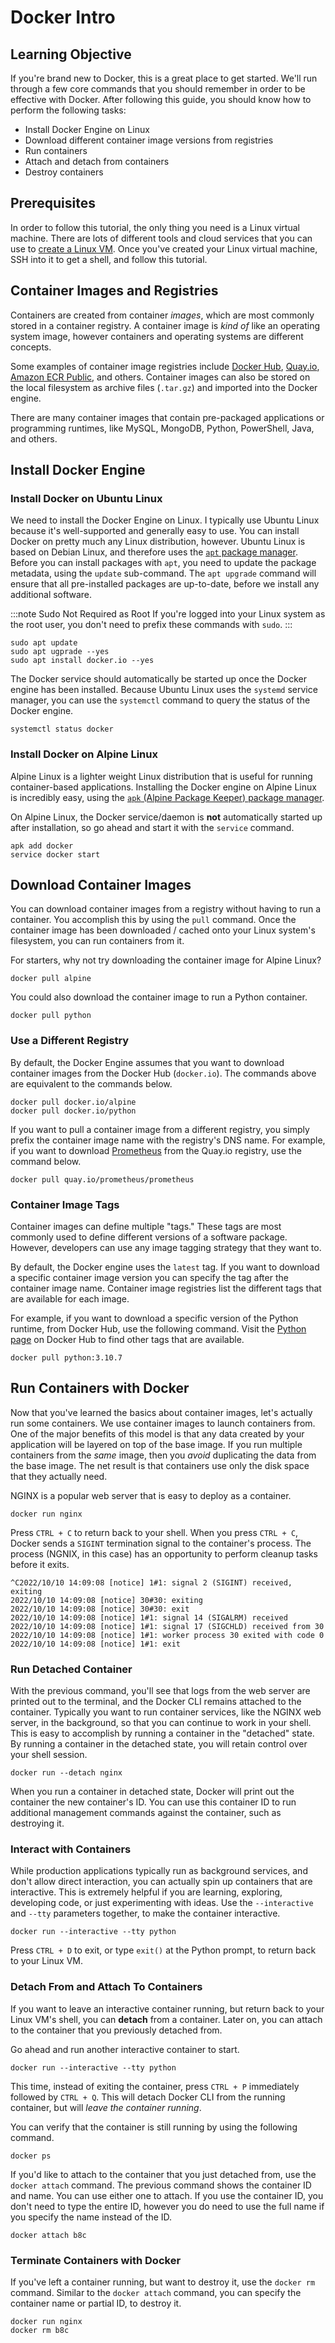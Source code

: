 # Docker Intro

## Learning Objective

If you're brand new to Docker, this is a great place to get started.
We'll run through a few core commands that you should remember in order to be effective with Docker.
After following this guide, you should know how to perform the following tasks:

* Install Docker Engine on Linux
* Download different container image versions from registries
* Run containers
* Attach and detach from containers
* Destroy containers

## Prerequisites

In order to follow this tutorial, the only thing you need is a Linux virtual machine.
There are lots of different tools and cloud services that you can use to [create a Linux VM](Linux/create-linux-virtual-machine.md).
Once you've created your Linux virtual machine, SSH into it to get a shell, and follow this tutorial.

## Container Images and Registries

Containers are created from container *images*, which are most commonly stored in a container registry.
A container image is *kind of* like an operating system image, however containers and operating systems are different concepts.

Some examples of container image registries include [Docker Hub](https://hub.docker.com), [Quay.io](https://quay.io), [Amazon ECR Public](https://gallery.ecr.aws/), and others.
Container images can also be stored on the local filesystem as archive files (`.tar.gz`) and imported into the Docker engine.

There are many container images that contain pre-packaged applications or programming runtimes, like MySQL, MongoDB, Python, PowerShell, Java, and others.

## Install Docker Engine

### Install Docker on Ubuntu Linux

We need to install the Docker Engine on Linux. I typically use Ubuntu Linux because it's well-supported and generally easy to use.
You can install Docker on pretty much any Linux distribution, however.
Ubuntu Linux is based on Debian Linux, and therefore uses the [`apt` package manager](https://help.ubuntu.com/community/AptGet/Howto).
Before you can install packages with `apt`, you need to update the package metadata, using the `update` sub-command.
The `apt upgrade` command will ensure that all pre-installed packages are up-to-date, before we install any additional software.

:::note Sudo Not Required as Root
If you're logged into your Linux system as the root user, you don't need to prefix these commands with `sudo`.
:::

```
sudo apt update
sudo apt ugprade --yes
sudo apt install docker.io --yes
```

The Docker service should automatically be started up once the Docker engine has been installed.
Because Ubuntu Linux uses the `systemd` service manager, you can use the `systemctl` command to query the status of the Docker engine.

```
systemctl status docker
```

### Install Docker on Alpine Linux

Alpine Linux is a lighter weight Linux distribution that is useful for running container-based applications.
Installing the Docker engine on Alpine Linux is incredibly easy, using the [`apk` (Alpine Package Keeper) package manager](https://wiki.alpinelinux.org/wiki/Alpine_Package_Keeper).

On Alpine Linux, the Docker service/daemon is **not** automatically started up after installation, so go ahead and start it with the `service` command.

```
apk add docker
service docker start
```

## Download Container Images

You can download container images from a registry without having to run a container.
You accomplish this by using the `pull` command.
Once the container image has been downloaded / cached onto your Linux system's filesystem, you can run containers from it.

For starters, why not try downloading the container image for Alpine Linux?

```
docker pull alpine
```

You could also download the container image to run a Python container.

```
docker pull python
```

### Use a Different Registry

By default, the Docker Engine assumes that you want to download container images from the Docker Hub (`docker.io`).
The commands above are equivalent to the commands below.

```
docker pull docker.io/alpine
docker pull docker.io/python
```

If you want to pull a container image from a different registry, you simply prefix the container image name with the registry's DNS name.
For example, if you want to download [Prometheus](https://prometheus.io/) from the Quay.io registry, use the command below.

```
docker pull quay.io/prometheus/prometheus
```

### Container Image Tags

Container images can define multiple "tags."
These tags are most commonly used to define different versions of a software package.
However, developers can use any image tagging strategy that they want to.

By default, the Docker engine uses the `latest` tag.
If you want to download a specific container image version you can specify the tag after the container image name.
Container image registries list the different tags that are available for each image.

For example, if you want to download a specific version of the Python runtime, from Docker Hub, use the following command.
Visit the [Python page](https://hub.docker.com/_/python) on Docker Hub to find other tags that are available.

```
docker pull python:3.10.7
```

## Run Containers with Docker

Now that you've learned the basics about container images, let's actually run some containers.
We use container images to launch containers from.
One of the major benefits of this model is that any data created by your application will be layered on top of the base image.
If you run multiple containers from the *same* image, then you *avoid* duplicating the data from the base image.
The net result is that containers use only the disk space that they actually need.

NGINX is a popular web server that is easy to deploy as a container.

```
docker run nginx
```

Press `CTRL + C` to return back to your shell.
When you press `CTRL + C`, Docker sends a `SIGINT` termination signal to the container's process.
The process (NGNIX, in this case) has an opportunity to perform cleanup tasks before it exits.

```
^C2022/10/10 14:09:08 [notice] 1#1: signal 2 (SIGINT) received, exiting
2022/10/10 14:09:08 [notice] 30#30: exiting
2022/10/10 14:09:08 [notice] 30#30: exit
2022/10/10 14:09:08 [notice] 1#1: signal 14 (SIGALRM) received
2022/10/10 14:09:08 [notice] 1#1: signal 17 (SIGCHLD) received from 30
2022/10/10 14:09:08 [notice] 1#1: worker process 30 exited with code 0
2022/10/10 14:09:08 [notice] 1#1: exit
```

### Run Detached Container

With the previous command, you'll see that logs from the web server are printed out to the terminal, and the Docker CLI remains attached to the container.
Typically you want to run container services, like the NGINX web server, in the background, so that you can continue to work in your shell.
This is easy to accomplish by running a container in the "detached" state.
By running a container in the detached state, you will retain control over your shell session.

```
docker run --detach nginx
```

When you run a container in detached state, Docker will print out the container the new container's ID.
You can use this container ID to run additional management commands against the container, such as destroying it.

### Interact with Containers

While production applications typically run as background services, and don't allow direct interaction, you can actually spin up containers that are interactive.
This is extremely helpful if you are learning, exploring, developing code, or just experimenting with ideas.
Use the `--interactive` and `--tty` parameters together, to make the container interactive.

```
docker run --interactive --tty python
```

Press `CTRL + D` to exit, or type `exit()` at the Python prompt, to return back to your Linux VM.

### Detach From and Attach To Containers

If you want to leave an interactive container running, but return back to your Linux VM's shell, you can **detach** from a container.
Later on, you can attach to the container that you previously detached from.

Go ahead and run another interactive container to start.

```
docker run --interactive --tty python
```

This time, instead of exiting the container, press `CTRL + P` immediately followed by `CTRL + Q`.
This will detach Docker CLI from the running container, but will *leave the container running*.

You can verify that the container is still running by using the following command.

```
docker ps
```

If you'd like to attach to the container that you just detached from, use the `docker attach` command.
The previous command shows the container ID and name. You can use either one to attach.
If you use the container ID, you don't need to type the entire ID, however you do need to use the full name if you specify the name instead of the ID.

```
docker attach b8c
```

### Terminate Containers with Docker

If you've left a container running, but want to destroy it, use the `docker rm` command.
Similar to the `docker attach` command, you can specify the container name or partial ID, to destroy it.

```
docker run nginx
docker rm b8c
```

